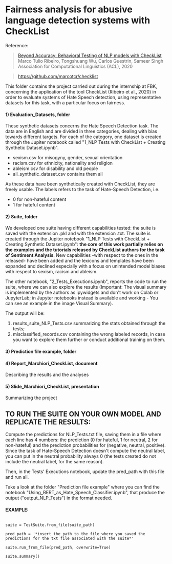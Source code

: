 # Fairness analysis for abusive language detection systems with CheckList

Reference: 
>[Beyond Accuracy: Behavioral Testing of NLP models with CheckList](http://homes.cs.washington.edu/~marcotcr/acl20_checklist.pdf)  
> Marco Tulio Ribeiro, Tongshuang Wu, Carlos Guestrin, Sameer Singh
> Association for Computational Linguistics (ACL), 2020

> https://github.com/marcotcr/checklist

This folder contains the project carried out during the internship at FBK, concerning the application of the tool CheckList (Ribeiro et al., 2020) in order to evaluate systems of Hate Speech detection, using representative datasets for this task, with a particular focus on fairness.  

#### 1) Evaluation_Datasets, folder 
These synthetic datasets concerns the Hate Speech Detection task. The data are in English and are divided in three categories, dealing with bias towards different targets. For each of the category, one dataset is created through the Jupiter notebook called "1_NLP Tests with CheckList + Creating Synthetic Dataset.ipynb".
- sexism.csv for misogyny, gender, sexual orientation
- racism.csv for ethnicity, nationality and religion
- ableism.csv for disability and old people 
- all_synthetic_dataset.csv contains them all 

As these data have been synthetically created with CheckList, they are freely usable. 
The labels refers to the task of Hate-Speech Detection, i.e.
- 0 for non-hateful content 
- 1 for hateful content

#### 2) Suite, folder
We developed one suite having different capabilities tested: the suite is saved with the extension .pkl and with the extension .txt. 
The suite is created through the Jupiter notebook "1_NLP Tests with CheckList + Creating Synthetic Dataset.ipynb": **the core of this work partially relies on the examples and the tutorials released by CheckList authors for the task of Sentiment Analysis**. New capabilities -with respect to the ones in the released- have been added and the lexicons and templates have been expanded and declined especially with a focus on unintended model biases with respect to sexism, racism and ableism. 

The other notebook, "2_Tests_Executions.ipynb", reports the code to run the suite, where we can also explore the results (Important: The visual summary is implemented by the authors as ipywidgets and don't work on Colab or JupyterLab; in Jupyter notebooks instead is available and working - You can see an example in the image Visual Summary).

The output will be:
1. results_suite_NLP_Tests.csv summarizing the stats obtained through the tests;
2. misclassified_records.csv containing the wrong labeled records, in case you want to explore them further or conduct additional training on them. 

#### 3) Prediction file example, folder


#### 4) Report_Marchiori_CheckList, document 
Describing the results and the analyses 

#### 5) Slide_Marchiori_CheckList, presentation 
Summarizing the project 

## TO RUN THE SUITE ON YOUR OWN MODEL AND REPLICATE THE RESULTS:
Compute the predictions for NLP_Tests.txt file, saving them in a file where each line has 4 numbers: the prediction (0 for hateful, 1 for neutral, 2 for non-hateful) and the prediction probabilities for (negative, neutral, positive). Since the task of Hate-Speech Detection doesn't compute the neutral label, you can put in the neutral probability always 0 (the tests created do not include the neutral label, for the same reason).

Then, in the Tests' Executions notebook, update the pred_path with this file and run all.

Take a look at the folder "Prediction file example" where you can find the notebook "Using_BERT_as_Hate_Speech_Classifier.ipynb", that produce the output ("output_NLP_Tests") in the format needed.  

#### EXAMPLE: 
```suite_path = '*insert the path of the suite NLP_Tests.pkl*'

suite = TestSuite.from_file(suite_path)

pred_path = '*insert the path to the file where you saved the predictions for the txt file associated with the suite*'

suite.run_from_file(pred_path, overwrite=True)

suite.summary()

```



